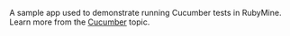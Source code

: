 A sample app used to demonstrate running Cucumber tests in RubyMine.
Learn more from the [Cucumber](https://www.jetbrains.com/help/ruby/cucumber-support.html) topic.